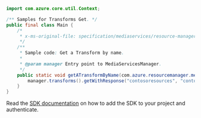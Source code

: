 ```java
import com.azure.core.util.Context;

/** Samples for Transforms Get. */
public final class Main {
    /*
     * x-ms-original-file: specification/mediaservices/resource-manager/Microsoft.Media/stable/2021-11-01/examples/transforms-get-by-name.json
     */
    /**
     * Sample code: Get a Transform by name.
     *
     * @param manager Entry point to MediaServicesManager.
     */
    public static void getATransformByName(com.azure.resourcemanager.mediaservices.MediaServicesManager manager) {
        manager.transforms().getWithResponse("contosoresources", "contosomedia", "sampleTransform", Context.NONE);
    }
}
```

Read the [SDK documentation](https://github.com/Azure/azure-sdk-for-java/blob/azure-resourcemanager-mediaservices_2.0.0/sdk/mediaservices/azure-resourcemanager-mediaservices/README.md) on how to add the SDK to your project and authenticate.
